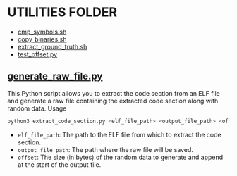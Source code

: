 # UTILITIES FOLDER

- [cmp_symbols.sh](./cmp_symbols.sh)
- [copy_binaries.sh](./copy_binaries.sh)
- [extract_ground_truth.sh](./extract_ground_truth.sh)
- [test_offset.py](./test_offset.py)

## [generate_raw_file.py](./generate_raw_file.py)

This Python script allows you to extract the code section from an ELF file and generate a raw file containing the extracted code section along with random data.
Usage

```sh
python3 extract_code_section.py <elf_file_path> <output_file_path> <offset>
```

- `elf_file_path`: The path to the ELF file from which to extract the code section.
- `output_file_path`: The path where the raw file will be saved.
- `offset`: The size (in bytes) of the random data to generate and append at the start of the output file.
